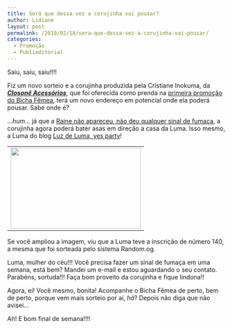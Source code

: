 ```yaml
---
title: Será que dessa vez a corujinha vai pousar?
author: Lidiane
layout: post
permalink: /2010/02/18/sera-que-dessa-vez-a-corujinha-vai-pousar/
categories:
  - Promoção
  - Publieditorial
---
```

Saiu, saiu, saiu!!!!

Fiz um novo sorteio e a corujinha produzida pela Cristiane Inokuma, da **_<a href="http://closone.blogspot.com/" target="_blank" rel="noopener noreferrer">Closonê Acessórios</a>_**, que foi oferecida como prenda na <a href="http://www.trololodemulher.com.br/2010/01/18/sorteio-no-bicha-femea-em-parceria-com-a-closone-acessorios%e2%80%a6/" target="_self">primeira promoção do Bicha Fêmea</a>, terá um novo endereço em potencial onde ela poderá pousar. Sabe onde é?

<!--more-->

…_hum_… já que a <a href="http://www.trololodemulher.com.br/2010/02/09/procura-se-uma-bicha-femea-para-a-corujinha/" target="_self">Raine não apareceu, não deu qualquer sinal de fumaça</a>, a corujinha agora poderá bater asas em direção a casa da Luma. Isso mesmo, a Luma do blog <a href="http://luzdeluma.blogspot.com/" target="_blank" rel="noopener noreferrer">Luz de Luma, yes party</a>!

<table align="center">
  <tr>
    <td>
      <a href="https://www.trololodemulher.com.br/2010/02/Sorteio-Bicha-Femea-Closone-Acessorios-II.jpg"><img class="aligncenter size-medium wp-image-4331" title="Sorteio Bicha Fêmea & Closonê Acessórios II" src="https://www.trololodemulher.com.br/2010/02/Sorteio-Bicha-Femea-Closone-Acessorios-II-300x187.jpg" alt="" width="300" height="187" /></a>
    </td>
  </tr>
</table>

Se você ampliou a imagem, viu que a Luma teve a inscrição de número 140, a mesma que foi sorteada pelo sistema Random.og.

Luma, mulher do céu!!! Você precisa fazer um sinal de fumaça em uma semana, está bem? Mandei um e-mail e estou aguardando o seu contato. Parabéns, sortuda!!! Faça bom proveito da corujinha e fique lindona!!

Agora, ei! Você mesmo, bonita! Acompanhe o Bicha Fêmea de perto, bem de perto, porque vem mais sorteio por aí, _hã_? Depois não diga que não avisei&#8230;

Ah! E bom final de semana!!!!